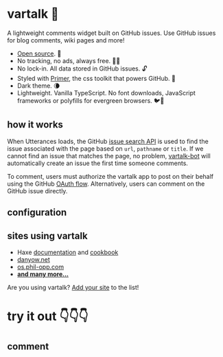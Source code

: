 # vartalk 🧞

A lightweight comments widget built on GitHub issues. Use GitHub issues for blog comments, wiki pages and more!

* [Open source](https://github.com/vartalk). 🙌
* No tracking, no ads, always free. 📡🚫
* No lock-in. All data stored in GitHub issues. 🔓
* Styled with [Primer](http://primer.style), the css toolkit that powers GitHub. 💅
* Dark theme. 🌘
* Lightweight. Vanilla TypeScript. No font downloads, JavaScript frameworks or polyfills for evergreen browsers. 🐦🌲

## how it works

When Utterances loads, the GitHub [issue search API](https://developer.github.com/v3/search/#search-issues) is used to find the issue associated with the page based on `url`, `pathname` or `title`. If we cannot find an issue that matches the page, no problem, [vartalk-bot](https://github.com/vartalk-bot) will automatically create an issue the first time someone comments.

To comment, users must authorize the vartalk app to post on their behalf using the GitHub [OAuth flow](https://developer.github.com/v3/oauth/#web-application-flow). Alternatively, users can comment on the GitHub issue directly.

## configuration

## sites using vartalk

* Haxe [documentation](https://haxe.org/manual) and [cookbook](https://code.haxe.org/)
* [danyow.net](https://danyow.net)
* [os.phil-opp.com](https://os.phil-opp.com/second-edition)
* **[and many more...](https://github.com/vartalk/vartalk/blob/master/SITES.md#sites-using-vartalk)**

Are you using vartalk? [Add your site](https://github.com/vartalk/vartalk/edit/master/SITES.md) to the list!

# try it out 👇👇👇

## comment
